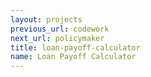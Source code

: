 ```yaml
---
layout: projects
previous_url: codework
next_url: policymaker
title: loan-payoff-calculator
name: Loan Payoff Calculator
---
```

